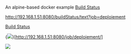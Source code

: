 
An alpine-based docker example
[Build Status](http://192.168.1.51:8080/buildStatus/icon?job=deploiement "http://192.168.1.51:8080/job/deploiement/")

http://192.168.1.51:8080/buildStatus/text?job=deploiement


[Build Status](http://192.168.1.51:8080/buildStatus/icon?job=deploiement "http://192.168.1.51:8080/job/deploiement/")

{<img src='http://192.168.1.51:8080/buildStatus/icon?job=deploiement'/>}[http://192.168.1.51:8080/job/deploiement/]

<a href='http://192.168.1.51:8080/job/deploiement/'><img src='http://192.168.1.51:8080/buildStatus/icon?job=deploiement'></a>

